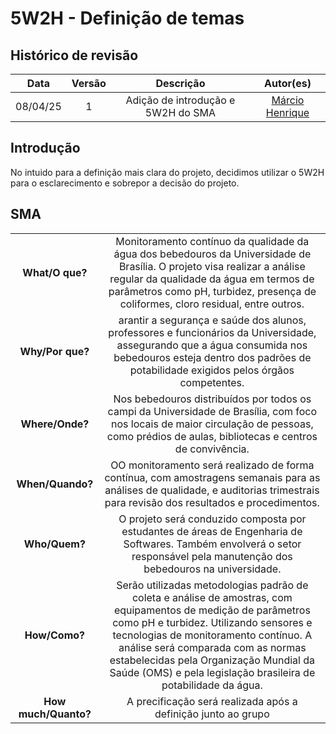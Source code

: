 # 5W2H - Definição de temas

## Histórico de revisão

| Data | Versão | Descrição | Autor(es)|
|:----:|:------:|:---------:|:--------:|
| 08/04/25 | 1 | Adição de introdução e 5W2H do SMA | [Márcio Henrique](https://github.com/DeM4rcio) |


## Introdução 

No intuido para a definição mais clara do projeto, decidimos utilizar o 5W2H para o esclarecimento e sobrepor a decisão do projeto.

## SMA
| | |
|:---:|:---:|
| **What/O que?** | Monitoramento contínuo da qualidade da água dos bebedouros da Universidade de Brasília. O projeto visa realizar a análise regular da qualidade da água em termos de parâmetros como pH, turbidez, presença de coliformes, cloro residual, entre outros. |
| **Why/Por que?** | arantir a segurança e saúde dos alunos, professores e funcionários da Universidade, assegurando que a água consumida nos bebedouros esteja dentro dos padrões de potabilidade exigidos pelos órgãos competentes.|
| **Where/Onde?** | Nos bebedouros distribuídos por todos os campi da Universidade de Brasília, com foco nos locais de maior circulação de pessoas, como prédios de aulas, bibliotecas e centros de convivência. |
| **When/Quando?** | OO monitoramento será realizado de forma contínua, com amostragens semanais para as análises de qualidade, e auditorias trimestrais para revisão dos resultados e procedimentos. |
| **Who/Quem?** | O projeto será conduzido  composta por estudantes de áreas de Engenharia de Softwares. Também envolverá o setor responsável pela manutenção dos bebedouros na universidade. |
| **How/Como?** |Serão utilizadas metodologias padrão de coleta e análise de amostras, com equipamentos de medição de parâmetros como pH e turbidez. Utilizando sensores e tecnologias de monitoramento contínuo. A análise será comparada com as normas estabelecidas pela Organização Mundial da Saúde (OMS) e pela legislação brasileira de potabilidade da água. |
| **How much/Quanto?** | A precificação será realizada após a definição junto ao grupo |
